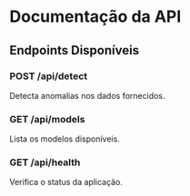 # Documentação da API

## Endpoints Disponíveis

### POST /api/detect
Detecta anomalias nos dados fornecidos.

### GET /api/models
Lista os modelos disponíveis.

### GET /api/health
Verifica o status da aplicação.
